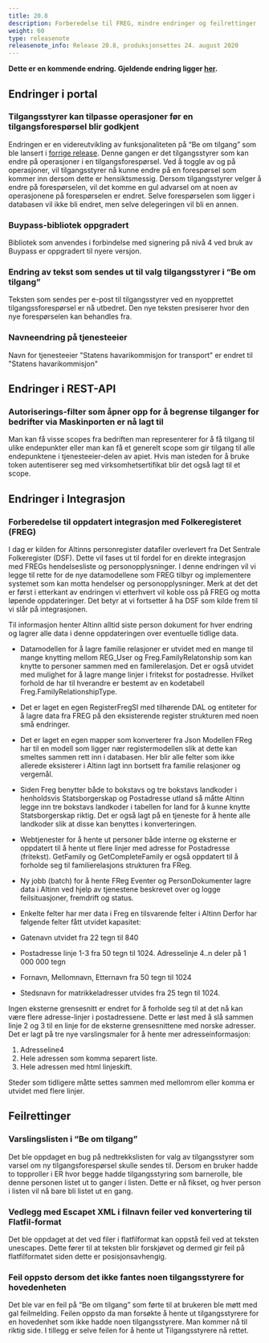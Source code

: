 ```yaml
---
title: 20.8
description: Forberedelse til FREG, mindre endringer og feilrettinger
weight: 60
type: releasenote
releasenote_info: Release 20.8, produksjonsettes 24. august 2020
--- 
```

**Dette er en kommende endring. Gjeldende endring ligger [her](../20-7).**

## Endringer i portal

### Tilgangsstyrer kan tilpasse operasjoner før en tilgangsforespørsel blir godkjent

Endringen er en videreutvikling av funksjonaliteten på “Be om tilgang” som ble lansert i [forrige release](../20-7). Denne gangen er det tilgangsstyrer som kan endre på operasjoner i en tilgangsforespørsel. Ved å toggle av og på operasjoner, vil tilgangsstyrer nå kunne endre på en forespørsel som kommer inn dersom dette er hensiktsmessig. Dersom tilgangsstyrer velger å endre på forespørselen, vil det komme en gul advarsel om at noen av operasjonene på forespørselen er endret. Selve forespørselen som ligger i databasen vil ikke bli endret, men selve delegeringen vil bli en annen.

### Buypass-bibliotek oppgradert

Bibliotek som anvendes i forbindelse med signering på nivå 4 ved bruk av Buypass er oppgradert til nyere versjon.

### Endring av tekst som sendes ut til valg tilgangsstyrer i “Be om tilgang”

Teksten som sendes per e-post til tilgangsstyrer ved en nyopprettet tilgangssforespørsel er nå utbedret. Den nye teksten presiserer hvor den nye forespørselen kan behandles fra.

### Navneendring på tjenesteeier

Navn for tjenesteeier "Statens havarikommisjon for transport" er endret til "Statens havarikommisjon"

## Endringer i REST-API

### Autoriserings-filter som åpner opp for å begrense tilganger for bedrifter via Maskinporten er nå lagt til

Man kan få visse scopes fra bedriften man representerer for å få tilgang til ulike endepunkter eller man kan få et generelt scope som gir tilgang til alle endepunktene i tjenesteeier-delen av apiet. Hvis man isteden for å bruke token autentiserer seg med virksomhetsertifikat blir det også lagt til et scope.

## Endringer i Integrasjon

### Forberedelse til oppdatert integrasjon med Folkeregisteret (FREG)

I dag er kilden for Altinns personregister datafiler overlevert fra Det Sentrale Folkeregister (DSF). Dette vil fases ut til fordel for en direkte integrasjon med FREGs hendelsesliste og personopplysninger. I denne endringen vil vi legge til rette for de nye datamodellene som FREG tilbyr og implementere systemet som kan motta hendelser og personopplysninger. Merk at det det er først i etterkant av endringen vi etterhvert vil koble oss på FREG og motta løpende oppdateringer. Det betyr at vi fortsetter å ha DSF som kilde frem til vi slår på integrasjonen.

Til informasjon henter Altinn alltid siste person dokument for hver endring og lagrer alle data i denne oppdateringen over eventuelle tidlige data.

- Datamodellen for å lagre familie relasjoner er utvidet med en mange til mange knytting mellom REG_User og Freg.FamilyRelatonship som kan knytte to personer sammen med en familerelasjon. Det er også utvidet med mulighet for å lagre mange linjer i fritekst for postadresse. Hvilket forhold de har til hverandre er bestemt av en kodetabell Freg.FamilyRelationshipType.

- Det er laget en egen RegisterFregSI med tilhørende DAL og entiteter for å lagre data fra FREG på den eksisterende register strukturen med noen små endringer.

- Det er laget en egen mapper som konverterer fra Json Modellen FReg har til en modell som ligger nær registermodellen slik at dette kan smeltes sammen rett inn i databasen. Her blir alle felter som ikke allerede eksisterer i Altinn lagt inn bortsett fra familie relasjoner og vergemål.

- Siden Freg benytter både to bokstavs og tre bokstavs landkoder i henholdsvis Statsborgerskap og Postadresse utland så måtte Altinn legge inn tre bokstavs landkoder i tabellen for land for å kunne knytte Statsborgerskap riktig. Det er også lagt på en tjeneste for å hente alle landkoder slik at disse kan benyttes i konverteringen.

- Webtjenester for å hente ut personer både interne og eksterne er oppdatert til å hente ut flere linjer med adresse for Postadresse (fritekst). GetFamily og GetCompleteFamily er også oppdatert til å forholde seg til familierelasjons strukturen fra FReg.

- Ny jobb (batch) for å hente FReg Eventer og PersonDokumenter lagre data i Altinn ved hjelp av tjenestene beskrevet over og logge feilsituasjoner, fremdrift og status.

- Enkelte felter har mer data i Freg en tilsvarende felter i Altinn Derfor har følgende felter fått utvidet kapasitet:

- Gatenavn utvidet fra 22 tegn til 840
- Postadresse linje 1-3 fra 50 tegn til 1024. Adresselinje 4..n deler på 1 000 000 tegn
- Fornavn, Mellomnavn, Etternavn fra 50 tegn til 1024
- Stedsnavn for matrikkeladresser utvides fra 25 tegn til 1024.

Ingen eksterne grensesnitt er endret for å forholde seg til at det nå kan være flere adresse-linjer i postadressene. Dette er løst med å slå sammen linje 2 og 3 til en linje for de eksterne grensesnittene med norske adresser. 
Det er lagt på tre nye varslingsmaler for å hente mer adresseinformasjon:

1. Adresseline4
2. Hele adressen som komma separert liste.
3. Hele adressen med html linjeskift.

Steder som tidligere måtte settes sammen med mellomrom eller komma er utvidet med flere linjer.

## Feilrettinger

### Varslingslisten i “Be om tilgang”

Det ble oppdaget en bug på nedtrekkslisten for valg av tilgangsstyrer som varsel om ny tilgangsforespørsel skulle sendes til. Dersom en bruker hadde to topproller i ER hvor begge hadde tilgangsstyring som barnerolle, ble denne personen listet ut to ganger i listen. Dette er nå fikset, og hver person i listen vil nå bare bli listet ut en gang.

### Vedlegg med Escapet XML i filnavn feiler ved konvertering til Flatfil-format

Det ble oppdaget at det ved filer i flatfilformat kan oppstå feil ved at teksten unescapes. Dette fører til at teksten blir forskjøvet og dermed gir feil på flatfilformatet siden dette er posisjonsavhengig.

### Feil oppsto dersom det ikke fantes noen tilgangsstyrere for hovedenheten

Det ble var en feil på “Be om tilgang” som førte til at brukeren ble møtt med gal feilmelding. Feilen oppsto da man forsøkte å hente ut tilgangsstyrere for en hovedenhet som ikke hadde noen tilgangsstyrere. Man kommer nå til riktig side. I tillegg er selve feilen for å hente ut Tilgangsstyrere nå rettet.
